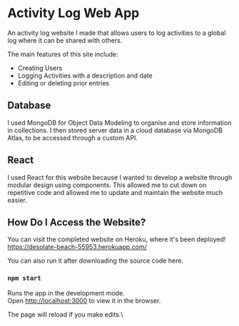 # Activity Log Web App

An activity log website I made that allows users to log activities to a global log where it can be shared with others.

The main features of this site include:

- Creating Users
- Logging Activities with a description and date
- Editing or deleting prior entries

## Database

I used MongoDB for Object Data Modeling to organise and store information in collections. 
I then stored server data in a cloud database via MongoDB Atlas, to be accessed through a custom API.

## React

I used React for this website because I wanted to develop a website through modular design using components.
This allowed me to cut down on repetitive code and allowed me to update and maintain the website much easier.

## How Do I Access the Website?

You can visit the completed website on Heroku, where it's been deployed!
https://desolate-beach-55953.herokuapp.com/

You can also run it after downloading the source code here.

### `npm start`

Runs the app in the development mode.\
Open [http://localhost:3000](http://localhost:3000) to view it in the browser.

The page will reload if you make edits.\


